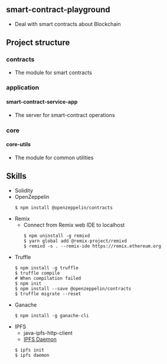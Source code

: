 ## smart-contract-playground
* Deal with smart contracts about Blockchain

## Project structure
### contracts
* The module for smart contracts

### application
#### smart-contract-service-app
* The server for smart-contract operations

### core
#### core-utils
* The module for common utilities

## Skills
* Solidity
* OpenZeppelin
  ```
  $ npm install @openzeppelin/contracts
  ```
* Remix
  * Connect from Remix web IDE to localhost
    ```
    $ npm uninstall -g remixd
    $ yarn global add @remix-project/remixd
    $ remixd -s . --remix-ide https://remix.ethereum.org
    ```
* Truffle
  ```
  $ npm install -g truffle
  $ truffle compile
  # When compilation failed
  $ npm init
  $ npm install --save @openzeppelin/contracts
  $ truffle migrate --reset
  ```
* Ganache
  ```
  $ npm install -g ganache-cli
  ```
* IPFS
  * java-ipfs-http-client
  * [IPFS Daemon](https://docs.ipfs.io/install/)
  ```
  $ ipfs init
  $ ipfs daemon
  ```